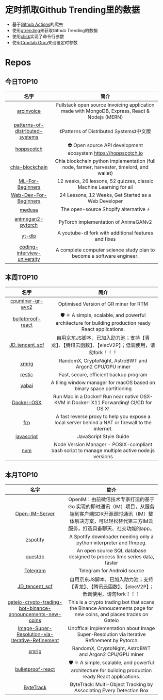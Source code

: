 # 定时抓取Github Trending里的数据
* 基于[Github Actions](https://docs.github.com/en/actions)的爬虫
* 使用[gtrending](https://github.com/hedythedev/gtrending)来获取Github Trending的数据
* 使用[click](https://github.com/pallets/click)实现了命令行参数
* 使用[Crontab Guru](https://crontab.guru/)来设置定时参数

# Repos
## 今日TOP10 
<!-- START OF DAILY_TOP10_REPOS -->
| 名字 | 简介 |
| :----: | :----: |
| [arcinvoice](https://github.com/Panshak/arcinvoice) | Fullstack open source Invoicing application made with MongoDB, Express, React & Nodejs (MERN) |
| [patterns-of-distributed-systems](https://github.com/dreamhead/patterns-of-distributed-systems) | 《Patterns of Distributed Systems》中文版 |
| [hoppscotch](https://github.com/hoppscotch/hoppscotch) | 👽 Open source API development ecosystem https://hoppscotch.io |
| [chia-blockchain](https://github.com/Chia-Network/chia-blockchain) | Chia blockchain python implementation (full node, farmer, harvester, timelord, and wallet) |
| [ML-For-Beginners](https://github.com/microsoft/ML-For-Beginners) | 12 weeks, 26 lessons, 52 quizzes, classic Machine Learning for all |
| [Web-Dev-For-Beginners](https://github.com/microsoft/Web-Dev-For-Beginners) | 24 Lessons, 12 Weeks, Get Started as a Web Developer |
| [medusa](https://github.com/medusajs/medusa) | The open-source Shopify alternative ⚡️ |
| [animegan2-pytorch](https://github.com/bryandlee/animegan2-pytorch) | PyTorch implementation of AnimeGANv2 |
| [yt-dlp](https://github.com/yt-dlp/yt-dlp) | A youtube-dl fork with additional features and fixes |
| [coding-interview-university](https://github.com/jwasham/coding-interview-university) | A complete computer science study plan to become a software engineer. |
<!-- END OF DAILY_TOP10_REPOS -->

## 本周TOP10
<!-- START OF WEEKLY_TOP10_REPOS -->
| 名字 | 简介 |
| :----: | :----: |
| [cpuminer-gr-avx2](https://github.com/WyvernTKC/cpuminer-gr-avx2) | Optimised Version of GR miner for RTM |
| [bulletproof-react](https://github.com/alan2207/bulletproof-react) | 🛡️ ⚛️ A simple, scalable, and powerful architecture for building production ready React applications. |
| [JD_tencent_scf](https://github.com/zero205/JD_tencent_scf) | 自用京东JS脚本，已加入助力池；支持【青龙】、【腾讯云函数】、【elecV2P】；低调使用，请勿fork！！！ |
| [xmrig](https://github.com/xmrig/xmrig) | RandomX, CryptoNight, AstroBWT and Argon2 CPU/GPU miner |
| [restic](https://github.com/restic/restic) | Fast, secure, efficient backup program |
| [yabai](https://github.com/koekeishiya/yabai) | A tiling window manager for macOS based on binary space partitioning |
| [Docker-OSX](https://github.com/sickcodes/Docker-OSX) | Run Mac in a Docker! Run near native OSX-KVM in Docker! X11 Forwarding! CI/CD for OS X! |
| [frp](https://github.com/fatedier/frp) | A fast reverse proxy to help you expose a local server behind a NAT or firewall to the internet. |
| [javascript](https://github.com/airbnb/javascript) | JavaScript Style Guide |
| [nvm](https://github.com/nvm-sh/nvm) | Node Version Manager - POSIX-compliant bash script to manage multiple active node.js versions |
<!-- END OF WEEKLY_TOP10_REPOS -->

## 本月TOP10
<!-- START OF MONTHLY_TOP10_REPOS -->
| 名字 | 简介 |
| :----: | :----: |
| [Open-IM-Server](https://github.com/OpenIMSDK/Open-IM-Server) | OpenIM：由前微信技术专家打造的基于 Go 实现的即时通讯（IM）项目，从服务端到客户端SDK开源即时通讯（IM）整体解决方案，可以轻松替代第三方IM云服务，打造具备聊天、社交功能的app。 |
| [zspotify](https://github.com/Footsiefat/zspotify) | A Spotify downloader needing only a python interpreter and ffmpeg. |
| [questdb](https://github.com/questdb/questdb) | An open source SQL database designed to process time series data, faster |
| [Telegram](https://github.com/DrKLO/Telegram) | Telegram for Android source |
| [JD_tencent_scf](https://github.com/zero205/JD_tencent_scf) | 自用京东JS脚本，已加入助力池；支持【青龙】、【腾讯云函数】、【elecV2P】；低调使用，请勿fork！！！ |
| [gateio-crypto-trading-bot-binance-announcements-new-coins](https://github.com/CyberPunkMetalHead/gateio-crypto-trading-bot-binance-announcements-new-coins) | This is a crypto trading bot that scans the Binance Annoucements page for new coins, and places trades on Gateio |
| [Image-Super-Resolution-via-Iterative-Refinement](https://github.com/Janspiry/Image-Super-Resolution-via-Iterative-Refinement) | Unoffical implementation about Image Super-Resolution via Iterative Refinement by Pytorch |
| [xmrig](https://github.com/xmrig/xmrig) | RandomX, CryptoNight, AstroBWT and Argon2 CPU/GPU miner |
| [bulletproof-react](https://github.com/alan2207/bulletproof-react) | 🛡️ ⚛️ A simple, scalable, and powerful architecture for building production ready React applications. |
| [ByteTrack](https://github.com/ifzhang/ByteTrack) | ByteTrack: Multi-Object Tracking by Associating Every Detection Box |
<!-- END OF MONTHLY_TOP10_REPOS -->
